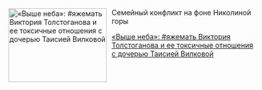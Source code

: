 <!--2025-04-16 10:15:26-->
<div class="yb">
  <div class="rss kino_kino"><a href="https://www.kino-teatr.ru/kino/art/tv/5393/" title="«Выше неба»: #яжемать Виктория Толстоганова и ее токсичные отношения с дочерью Таисией Вилковой"><img src="https://www.kino-teatr.ru/art/3/9/5393/poster.jpg" width="196" height="147" align="left" hspace="5" style="margin: 0px 10px 0px 5px" alt="«Выше неба»: #яжемать Виктория Толстоганова и ее токсичные отношения с дочерью Таисией Вилковой"/></a>Семейный конфликт на фоне Николиной горы <p class="titl"><a href="https://www.kino-teatr.ru/kino/art/tv/5393/">«Выше неба»: #яжемать Виктория Толстоганова и ее токсичные отношения с дочерью Таисией Вилковой</a></p></div>
</div>
